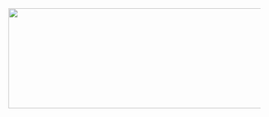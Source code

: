 <div id="header" align="center">
  <img src="https://github.com/vlaice/vlaice/blob/main/gif.gif" width="1400" height="200"/>
</div>



